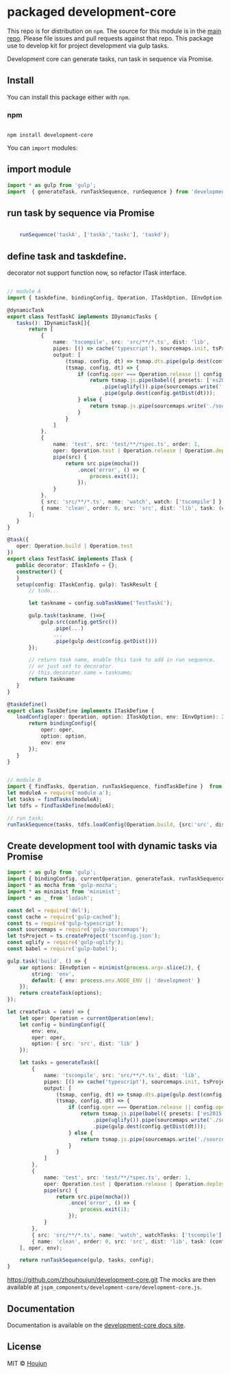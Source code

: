 # packaged development-core

This repo is for distribution on `npm`. The source for this module is in the
[main repo](https://github.com/zhouhoujun/development-core/src/mastert).
Please file issues and pull requests against that repo.
This package use to develop kit for project development via gulp tasks.


Development core can generate tasks, run task in sequence via Promise.


## Install

You can install this package either with `npm`.

### npm

```shell

npm install development-core

```

You can `import` modules:

## import module

```ts
import * as gulp from 'gulp';
import  { generateTask, runTaskSequence, runSequence } from 'development-core';

```

## run task by sequence via Promise

```ts

    runSequence('taskA', ['taskb','taskc'], 'taskd');

```

## define task and taskdefine.
 decorator not support function now, so refactor ITask interface.

 ```ts

 // module A
import { taskdefine, bindingConfig, Operation, ITaskOption, IEnvOption, ITaskConfig, ITaskDefine, ITask, ITaskInfo, TaskResult, task, dynamicTask, IDynamicTasks } from 'development-core';

@dynamicTask
export class TestTaskC implements IDynamicTasks {
    tasks(): IDynamicTask[]{
        return [
            {
                name: 'tscompile', src: 'src/**/*.ts', dist: 'lib',
                pipes: [() => cache('typescript'), sourcemaps.init, tsProject],
                output: [
                    (tsmap, config, dt) => tsmap.dts.pipe(gulp.dest(config.getDist(dt))),
                    (tsmap, config, dt) => {
                        if (config.oper === Operation.release || config.oper === Operation.deploy) {
                            return tsmap.js.pipe(babel({ presets: ['es2015'] }))
                                .pipe(uglify()).pipe(sourcemaps.write('./sourcemaps'))
                                .pipe(gulp.dest(config.getDist(dt)));
                        } else {
                            return tsmap.js.pipe(sourcemaps.write('./sourcemaps')).pipe(gulp.dest(config.getDist(dt)));
                        }
                    }
                ]
            },
            {
                name: 'test', src: 'test/**/*spec.ts', order: 1,
                oper: Operation.test | Operation.release | Operation.deploy,
                pipe(src) {
                    return src.pipe(mocha())
                        .once('error', () => {
                            process.exit(1);
                        });
                }
            },
            { src: 'src/**/*.ts', name: 'watch', watch: ['tscompile'] },
            { name: 'clean', order: 0, src: 'src', dist: 'lib', task: (config) => del(config.getDist()) }
        ];
    }
}

@task({
    oper: Operation.build | Operation.test
})
export class TestTaskC implements ITask {
    public decorator: ITaskInfo = {};
    constructor() {
    }
    setup(config: ITaskConfig, gulp): TaskResult {
        // todo...

        let taskname = config.subTaskName('TestTaskC');

        gulp.task(taskname, ()=>{
            gulp.src(config.getSrc())
                .pipe(...)
                ...
                .pipe(gulp.dest(config.getDist()))
        });

        // return task name, enable this task to add in run sequence.
        // or just set to decorator.
        // this.decorator.name = taskname;
        return taskname
    }
}

@taskdefine()
export class TaskDefine implements ITaskDefine {
    loadConfig(oper: Operation, option: ITaskOption, env: IEnvOption): ITaskConfig {
        return bindingConfig({
            oper: oper,
            option: option,
            env: env
        });
    }
}


// module B
import { findTasks, Operation, runTaskSequence, findTaskDefine }  from 'development-core';
let moduleA = require('module a');
let tasks = findTasks(moduleA);
let tdfs = findTaskDefine(moduleA);

// run task;
runTaskSequence(tasks, tdfs.loadConfig(Operation.build, {src:'src', dist:'lib'}, {watch:true}));

 ```

## Create development tool with dynamic tasks via Promise

```ts
import * as gulp from 'gulp';
import { bindingConfig, currentOperation, generateTask, runTaskSequence, IEnvOption, Operation } from 'development-core';
import * as mocha from 'gulp-mocha';
import * as minimist from 'minimist';
import * as _ from 'lodash';

const del = require('del');
const cache = require('gulp-cached');
const ts = require('gulp-typescript');
const sourcemaps = require('gulp-sourcemaps');
let tsProject = ts.createProject('tsconfig.json');
const uglify = require('gulp-uglify');
const babel = require('gulp-babel');

gulp.task('build', () => {
    var options: IEnvOption = minimist(process.argv.slice(2), {
        string: 'env',
        default: { env: process.env.NODE_ENV || 'development' }
    });
    return createTask(options);
});

let createTask = (env) => {
    let oper: Operation = currentOperation(env);
    let config = bindingConfig({
        env: env,
        oper: oper,
        option: { src: 'src', dist: 'lib' }
    });

    let tasks = generateTask([
        {
            name: 'tscompile', src: 'src/**/*.ts', dist: 'lib',
            pipes: [() => cache('typescript'), sourcemaps.init, tsProject],
            output: [
                (tsmap, config, dt) => tsmap.dts.pipe(gulp.dest(config.getDist(dt))),
                (tsmap, config, dt) => {
                    if (config.oper === Operation.release || config.oper === Operation.deploy) {
                        return tsmap.js.pipe(babel({ presets: ['es2015'] }))
                            .pipe(uglify()).pipe(sourcemaps.write('./sourcemaps'))
                            .pipe(gulp.dest(config.getDist(dt)));
                    } else {
                        return tsmap.js.pipe(sourcemaps.write('./sourcemaps')).pipe(gulp.dest(config.getDist(dt)));
                    }
                }
            ]
        },
        {
            name: 'test', src: 'test/**/*spec.ts', order: 1,
            oper: Operation.test | Operation.release | Operation.deploy,
            pipe(src) {
                return src.pipe(mocha())
                    .once('error', () => {
                        process.exit(1);
                    });
            }
        },
        { src: 'src/**/*.ts', name: 'watch', watchTasks: ['tscompile'] },
        { name: 'clean', order: 0, src: 'src', dist: 'lib', task: (config) => del(config.getDist()) }
    ], oper, env);

    return runTaskSequence(gulp, tasks, config);
}

```


https://github.com/zhouhoujun/development-core.git
The mocks are then available at `jspm_components/development-core/development-core.js`.

## Documentation

Documentation is available on the
[development-core docs site](https://github.com/zhouhoujun/development-core).

## License

MIT © [Houjun](https://github.com/zhouhoujun/)